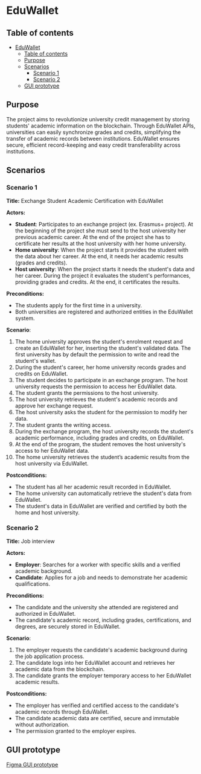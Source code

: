 # EduWallet

## Table of contents

- [EduWallet](#eduwallet)
  - [Table of contents](#table-of-contents)
  - [Purpose](#purpose)
  - [Scenarios](#scenarios)
    - [Scenario 1](#scenario-1)
    - [Scenario 2](#scenario-2)
  - [GUI prototype](#gui-prototype)

## Purpose

The project aims to revolutionize university credit management by storing students' academic information on the blockchain. Through EduWallet APIs, universities can easily synchronize grades and credits, simplifying the transfer of academic records between institutions. EduWallet ensures secure, efficient record-keeping and easy credit transferability across institutions.

## Scenarios

### Scenario 1

**Title:** Exchange Student Academic Certification with EduWallet

**Actors:**

- **Student**: Participates to an exchange project (ex. Erasmus+ project). At the beginning of the project she must send to the host university her previous academic career. At the end of the project she has to certificate her results at the host university with her home university.
- **Home university**: When the project starts it provides the student with the data about her career. At the end, it needs her academic results (grades and credits).
- **Host university**: When the project starts it needs the student's data and her career. During the project it evaluates the student's performances, providing grades and credits. At the end, it certificates the results.

**Preconditions:**

- The students apply for the first time in a university.
- Both universities are registered and authorized entities in the EduWallet system.

**Scenario**:

1. The home university approves the student's enrolment request and create an EduWallet for her, inserting the student's validated data. The first university has by default the permission to write and read the student's wallet.
2. During the student's career, her home university records grades and credits on EduWallet.
3. The student decides to participate in an exchange program. The host university requests the permission to access her EduWallet data.
4. The student grants the permissions to the host university.
5. The host university retrieves the student's academic records and approve her exchange request.
6. The host university asks the student for the permission to modify her data.
7. The student grants the writing access.
8. During the exchange program, the host university records the student's academic performance, including grades and credits, on EduWallet.
9. At the end of the program, the student removes the host university's access to her EduWallet data.
10. The home university retrieves the student’s academic results from the host university via EduWallet.

**Postconditions:**

- The student has all her academic result recorded in EduWallet.
- The home university can automatically retrieve the student's data from EduWallet.
- The student's data in EduWallet are verified and certified by both the home and host university.

### Scenario 2

**Title:** Job interview

**Actors:**

- **Employer**: Searches for a worker with specific skills and a verified academic background.
- **Candidate**:  Applies for a job and needs to demonstrate her academic qualifications.

**Preconditions:**

- The candidate and the university she attended are registered and authorized in EduWallet.
- The candidate's academic record, including grades, certifications, and degrees, are securely stored in EduWallet.

**Scenario**:

1. The employer requests the candidate's academic background during the job application process.
2. The candidate logs into her EduWallet account and retrieves her academic data from the blockchain.
3. The candidate grants the employer temporary access to her EduWallet academic results.

**Postconditions:**

- The employer has verified and certified access to the candidate's academic records through EduWallet.
- The candidate academic data are certified, secure and immutable without authorization.
- The permission granted to the employer expires.

## GUI prototype

[Figma GUI prototype](https://www.figma.com/design/aZrmR2thWfRGKQWDQbZE9C/EduWallet?node-id=125-95&t=gQwA5a4uDzRy8jBl-1)
